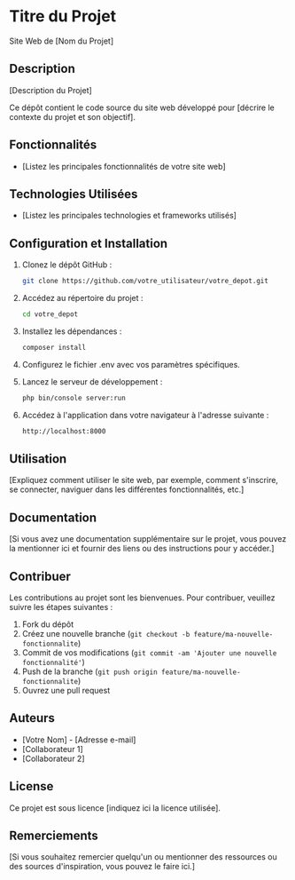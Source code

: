 # Titre du Projet

Site Web de [Nom du Projet]

## Description

[Description du Projet]

Ce dépôt contient le code source du site web développé pour [décrire le contexte du projet et son objectif].

## Fonctionnalités

- [Listez les principales fonctionnalités de votre site web]

## Technologies Utilisées

- [Listez les principales technologies et frameworks utilisés]

## Configuration et Installation

1. Clonez le dépôt GitHub :

   ```bash
   git clone https://github.com/votre_utilisateur/votre_depot.git
   
2. Accédez au répertoire du projet :

   ```bash
   cd votre_depot
   
3. Installez les dépendances :
   ```bash
   composer install

4. Configurez le fichier .env avec vos paramètres spécifiques.

5. Lancez le serveur de développement :
   ```bash
   php bin/console server:run
   
6. Accédez à l'application dans votre navigateur à l'adresse suivante :
   ```bash
   http://localhost:8000

## Utilisation

[Expliquez comment utiliser le site web, par exemple, comment s'inscrire, se connecter, naviguer dans les différentes fonctionnalités, etc.]

## Documentation

[Si vous avez une documentation supplémentaire sur le projet, vous pouvez la mentionner ici et fournir des liens ou des instructions pour y accéder.]

## Contribuer

Les contributions au projet sont les bienvenues. Pour contribuer, veuillez suivre les étapes suivantes :

1. Fork du dépôt
2. Créez une nouvelle branche (`git checkout -b feature/ma-nouvelle-fonctionnalite`)
3. Commit de vos modifications (`git commit -am 'Ajouter une nouvelle fonctionnalité'`)
4. Push de la branche (`git push origin feature/ma-nouvelle-fonctionnalite`)
5. Ouvrez une pull request

## Auteurs

- [Votre Nom] - [Adresse e-mail]
- [Collaborateur 1]
- [Collaborateur 2]

## License

Ce projet est sous licence [indiquez ici la licence utilisée].

## Remerciements

[Si vous souhaitez remercier quelqu'un ou mentionner des ressources ou des sources d'inspiration, vous pouvez le faire ici.]

